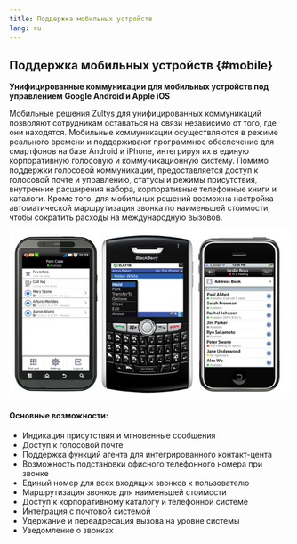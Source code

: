 ```yaml
---
title: Поддержка мобильных устройств
lang: ru
---
```

## Поддержка мобильных устройств {#mobile}

**Унифицированные коммуникации для мобильных устройств под управлением Google Android и Apple iOS**

Мобильные решения Zultys для унифицированных коммуникаций позволяют сотрудникам оставаться на связи независимо от того, где они находятся. Мобильные коммуникации осуществляются в режиме реального времени и поддерживают программное обеспечение для смартфонов на базе Android и iPhone, интегрируя их в единую корпоративную голосовую и коммуникационную систему. Помимо поддержки голосовой коммуникации, предоставляется доступ к голосовой почте и управлению, статусы и режимы присутствия, внутренние расширения набора, корпоративные телефонные книги и каталоги. Кроме того, для мобильных решений возможна настройка автоматической маршрутизация звонка по наименьшей стоимости, чтобы сократить расходы на международную вызовов.

![](smartphones.jpg)

#### Основные возможности:

* Индикация присутствия и мгновенные сообщения
* Доступ к голосовой почте
* Поддержка функций агента для интегрированного контакт-цента
* Возможность подстановки офисного телефонного номера при звонке
* Единый номер для всех входящих звонков к пользователю
* Маршрутизация звонков для наименьшей стоимости
* Доступ к корпоративному каталогу и телефонной системе
* Интеграция с почтовой системой
* Удержание и переадресация вызова на уровне системы
* Уведомление о звонках
